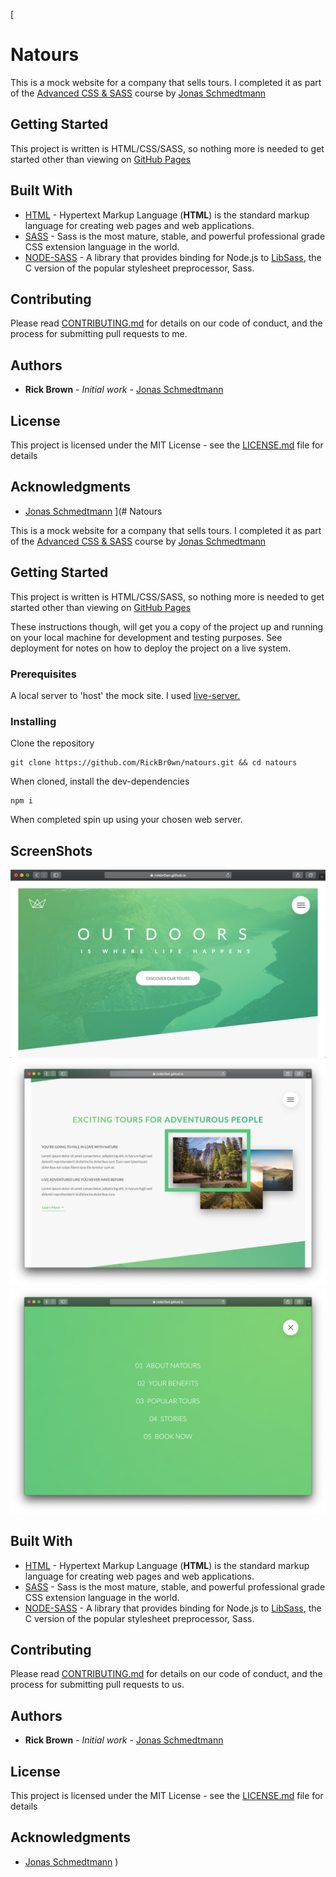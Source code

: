 [

# Natours

This is a mock website for a company that sells tours. I completed it as part of the [Advanced CSS & SASS](https://www.udemy.com/advanced-css-and-sass/) course by [Jonas Schmedtmann](https://www.udemy.com/user/jonasschmedtmann/)

## Getting Started

This project is written is HTML/CSS/SASS, so nothing more is needed to get started other than viewing on [GitHub Pages
](https://rickbr0wn.github.io/natours/)

## Built With

- [HTML](https://developer.mozilla.org/en-US/docs/Web/HTML) - Hypertext Markup Language (**HTML**) is the standard markup language for creating web pages and web applications.
- [SASS](https://sass-lang.com) - Sass is the most mature, stable, and powerful professional grade CSS extension language in the world.
- [NODE-SASS](https://www.npmjs.com/package/node-sass) - A library that provides binding for Node.js to [LibSass](https://github.com/sass/libsass), the C version of the popular stylesheet preprocessor, Sass.

## Contributing

Please read [CONTRIBUTING.md](https://github.com/RickBr0wn/natours/blob/master/CONTRIBUTING.md) for details on our code of conduct, and the process for submitting pull requests to me.

## Authors

- **Rick Brown** - _Initial work_ - [Jonas Schmedtmann](https://www.udemy.com/user/jonasschmedtmann/)

## License

This project is licensed under the MIT License - see the [LICENSE.md](LICENSE.md) file for details

## Acknowledgments

- [Jonas Schmedtmann](https://www.udemy.com/user/jonasschmedtmann/)
  ](# Natours

This is a mock website for a company that sells tours. I completed it as part of the [Advanced CSS & SASS](https://www.udemy.com/advanced-css-and-sass/) course by [Jonas Schmedtmann](https://www.udemy.com/user/jonasschmedtmann/)

## Getting Started

This project is written is HTML/CSS/SASS, so nothing more is needed to get started other than viewing on [GitHub Pages
](https://rickbr0wn.github.io/natours/)

These instructions though, will get you a copy of the project up and running on your local machine for development and testing purposes. See deployment for notes on how to deploy the project on a live system.

### Prerequisites

A local server to 'host' the mock site. I used [live-server.
](https://www.npmjs.com/package/live-server)

### Installing

Clone the repository

```
git clone https://github.com/RickBr0wn/natours.git && cd natours
```

When cloned, install the dev-dependencies

```
npm i
```

When completed spin up using your chosen web server.

## ScreenShots

![natours](./img/README/natours.png)
![section_2](./img/README/section_2.png)
![menu](./img/README/menu.png)

## Built With

- [HTML](https://developer.mozilla.org/en-US/docs/Web/HTML) - Hypertext Markup Language (**HTML**) is the standard markup language for creating web pages and web applications.
- [SASS](https://sass-lang.com) - Sass is the most mature, stable, and powerful professional grade CSS extension language in the world.
- [NODE-SASS](https://www.npmjs.com/package/node-sass) - A library that provides binding for Node.js to [LibSass](https://github.com/sass/libsass), the C version of the popular stylesheet preprocessor, Sass.

## Contributing

Please read [CONTRIBUTING.md](https://gist.github.com/PurpleBooth/b24679402957c63ec426) for details on our code of conduct, and the process for submitting pull requests to us.

## Authors

- **Rick Brown** - _Initial work_ - [Jonas Schmedtmann](https://www.udemy.com/user/jonasschmedtmann/)

## License

This project is licensed under the MIT License - see the [LICENSE.md](LICENSE.md) file for details

## Acknowledgments

- [Jonas Schmedtmann](https://www.udemy.com/user/jonasschmedtmann/)
  )
